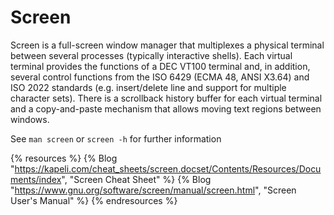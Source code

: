 # Screen

Screen  is  a  full-screen  window manager that multiplexes a physical terminal between several processes (typically interactive shells). Each virtual terminal provides the functions of a DEC VT100 terminal and, in addition, several control functions from the ISO 6429 (ECMA 48, ANSI X3.64) and ISO 2022 standards (e.g. insert/delete line and support for multiple character sets). There is  a  scrollback  history buffer for each virtual terminal and a copy-and-paste mechanism that allows moving text regions between windows.

See `man screen` or `screen -h` for further information

{% resources %}
  {% Blog "https://kapeli.com/cheat_sheets/screen.docset/Contents/Resources/Documents/index", "Screen Cheat Sheet" %}
  {% Blog "https://www.gnu.org/software/screen/manual/screen.html", "Screen User's Manual" %}
{% endresources %}
